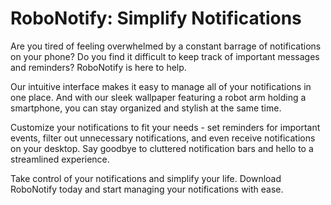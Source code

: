 <!--font:Poppins-->

# RoboNotify: Simplify Notifications

Are you tired of feeling overwhelmed by a constant barrage of notifications on your phone? Do you find it difficult to keep track of important messages and reminders? RoboNotify is here to help.

Our intuitive interface makes it easy to manage all of your notifications in one place. And with our sleek wallpaper featuring a robot arm holding a smartphone, you can stay organized and stylish at the same time.

Customize your notifications to fit your needs - set reminders for important events, filter out unnecessary notifications, and even receive notifications on your desktop. Say goodbye to cluttered notification bars and hello to a streamlined experience.

Take control of your notifications and simplify your life. Download RoboNotify today and start managing your notifications with ease.

<!--

Write me markdown content of website with wallpaper:

"A wallpaper featuring a simple graphic of a robot arm holding a smartphone, with a space for placing important notifications or messages."

The header of the page should not be copy of the text but rather a real content of the website which is using this wallpaper.


---


# RoboNotify - Simplify Your Notifications

Welcome to RoboNotify, the ultimate notification management tool! Our simple and intuitive interface allows you to easily manage all of your notifications in one place. And what better way to stay organized than with our sleek wallpaper featuring a robot arm holding a smartphone?

With RoboNotify, you can customize your notifications to fit your needs. Set reminders for important events, filter out unnecessary notifications, and even receive notifications on your desktop. Say goodbye to cluttered notification bars and hello to a streamlined experience.

So why wait? Download RoboNotify today and simplify your life.


---


Heading is too long, rewrite whole content.


---


# Simplify Your Notifications with RoboNotify

Are you tired of constantly being bombarded with notifications on your phone? Do you find it difficult to keep track of important messages and reminders? Look no further than RoboNotify, the ultimate notification management tool.

Our intuitive interface allows you to easily manage all of your notifications in one place. And with our sleek wallpaper featuring a robot arm holding a smartphone, you can stay organized and on top of your notifications in style.

Customize your notifications to fit your needs - set reminders for important events, filter out unnecessary notifications, and even receive notifications on your desktop. Say goodbye to cluttered notification bars and hello to a streamlined experience.

Don't let overwhelming notifications control your life. Download RoboNotify today and simplify your notifications.


---


Heading is too long, rewrite whole content.


---


# Manage Your Notifications with Ease using RoboNotify

Are you tired of being overwhelmed by a flood of notifications on your phone? Do you often miss important messages and reminders because they get lost in the chaos? Look no further than RoboNotify, the ultimate tool for managing your notifications.

Our intuitive interface makes it easy to keep track of all your notifications in one place. And with our sleek wallpaper featuring a robot arm holding a smartphone, you can stay organized and stylish at the same time.

Customize your notifications to fit your needs - set reminders for important events, filter out unnecessary notifications, and even receive notifications on your desktop. Say goodbye to cluttered notification bars and hello to a streamlined experience.

Take control of your notifications and simplify your life. Download RoboNotify today and start managing your notifications with ease.


---


Heading is too long, rewrite whole content.


---


# Simplify Your Life with RoboNotify's Notification Management

Are you tired of feeling overwhelmed by a constant barrage of notifications on your phone? Do you find it difficult to keep track of important messages and reminders? RoboNotify is here to help.

Our intuitive interface makes it easy to manage all of your notifications in one place. And with our sleek wallpaper featuring a robot arm holding a smartphone, you can stay organized and stylish at the same time.

Customize your notifications to fit your needs - set reminders for important events, filter out unnecessary notifications, and even receive notifications on your desktop. Say goodbye to cluttered notification bars and hello to a streamlined experience.

Take control of your notifications and simplify your life. Download RoboNotify today and start managing your notifications with ease.


---


Write me a Google font which is best fitting for the website.

Pick from the list:
- Lato
- IBM Plex Sans
- Great Vibes
- Exo 2
- Playfair Display
- Orbitron
- Roboto
- Barlow Condensed
- Futura
- Raleway
- Inter
- Lobster
- Open Sans
- Poppins
- Montserrat
- Dancing Script
- Alegreya


Write just the font name nothing else.


---


Poppins

-->
